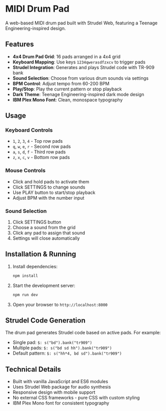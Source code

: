 # MIDI Drum Pad

A web-based MIDI drum pad built with Strudel Web, featuring a Teenage Engineering-inspired design.

## Features

- **4x4 Drum Pad Grid**: 16 pads arranged in a 4x4 grid
- **Keyboard Mapping**: Use keys `1234qwerasdfzxcv` to trigger pads
- **Strudel Integration**: Generates and plays Strudel code with TR-909 bank
- **Sound Selection**: Choose from various drum sounds via settings
- **BPM Control**: Adjust tempo from 60-200 BPM
- **Play/Stop**: Play the current pattern or stop playback
- **Dark Theme**: Teenage Engineering-inspired dark mode design
- **IBM Plex Mono Font**: Clean, monospace typography

## Usage

### Keyboard Controls

- `1`, `2`, `3`, `4` - Top row pads
- `q`, `w`, `e`, `r` - Second row pads
- `a`, `s`, `d`, `f` - Third row pads
- `z`, `x`, `c`, `v` - Bottom row pads

### Mouse Controls

- Click and hold pads to activate them
- Click SETTINGS to change sounds
- Use PLAY button to start/stop playback
- Adjust BPM with the number input

### Sound Selection

1. Click SETTINGS button
2. Choose a sound from the grid
3. Click any pad to assign that sound
4. Settings will close automatically

## Installation & Running

1. Install dependencies:

   ```bash
   npm install
   ```

2. Start the development server:

   ```bash
   npm run dev
   ```

3. Open your browser to `http://localhost:8000`

## Strudel Code Generation

The drum pad generates Strudel code based on active pads. For example:

- Single pad: `$: s("bd").bank("tr909")`
- Multiple pads: `$: s("bd sd hh").bank("tr909")`
- Default pattern: `$: s("hh*4, bd sd").bank("tr909")`

## Technical Details

- Built with vanilla JavaScript and ES6 modules
- Uses Strudel Web package for audio synthesis
- Responsive design with mobile support
- No external CSS frameworks - pure CSS with custom styling
- IBM Plex Mono font for consistent typography
